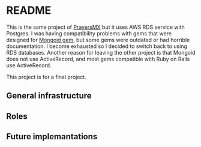 # README

This is the same project of [PrayersMX](https://github.com/luisMartinez011/prayersMX) but it uses AWS RDS service with Postgres. I was having compatibility problems with gems that were designed for [Mongoid gem](https://github.com/mongodb/mongoid), but some gems were outdated or had horrible documentation. I become exhausted so I decided to switch back to using RDS databases. Another reason for leaving the other project is that Mongoid does not use ActiveRecord, and most gems compatible with Ruby on Rails use ActiveRecord.

This project is for a final project.


<h2>General infrastructure</h2>
<h2>Roles</h2>

<h2>Future implemantations</h2>
